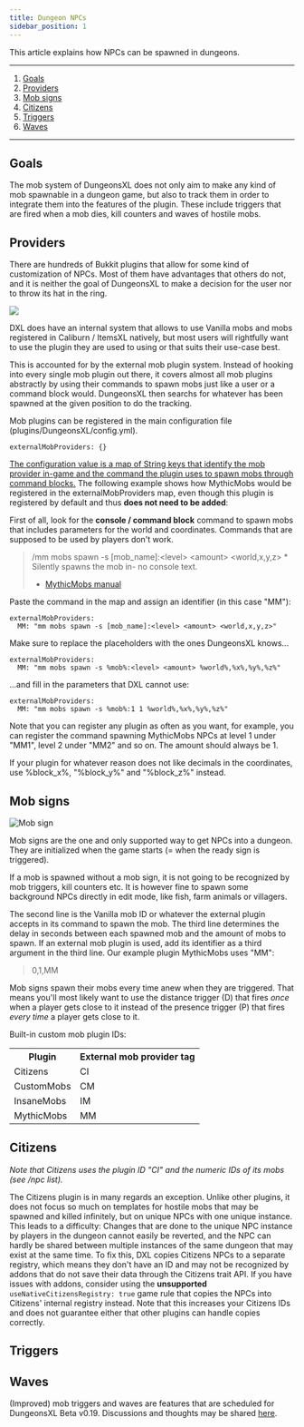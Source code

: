 ```yaml
---
title: Dungeon NPCs
sidebar_position: 1
---
```


This article explains how NPCs can be spawned in dungeons.


***
1. [Goals](#goals)
2. [Providers](#providers)
3. [Mob signs](#mob-signs)
4. [Citizens](#citizens)
5. [Triggers](#triggers)
6. [Waves](#waves)
***

## Goals
The mob system of DungeonsXL does not only aim to make any kind of mob spawnable in a dungeon game, but also to track them in order to integrate them into the features of the plugin. These include triggers that are fired when a mob dies, kill counters and waves of hostile mobs.

## Providers
There are hundreds of Bukkit plugins that allow for some kind of customization of NPCs. Most of them have advantages that others do not, and it is neither the goal of DungeonsXL to make a decision for the user nor to throw its hat in the ring.

![](https://airsource.co.uk/blog//images/standards-xkcd.png)

DXL does have an internal system that allows to use Vanilla mobs and mobs registered in Caliburn / ItemsXL natively, but most users will rightfully want to use the plugin they are used to using or that suits their use-case best.

This is accounted for by the external mob plugin system. Instead of hooking into every single mob plugin out there, it covers almost all mob plugins abstractly by using their commands to spawn mobs just like a user or a command block would. DungeonsXL then searchs for whatever has been spawned at the given position to do the tracking.

Mob plugins can be registered in the main configuration file (plugins/DungeonsXL/config.yml).

```
externalMobProviders: {}
```

[The configuration value is a map of String keys that identify the mob provider in-game and the command the plugin uses to spawn mobs through command blocks.](data-structure-guide) The following example shows how MythicMobs would be registered in the externalMobProviders map, even though this plugin is registered by default and thus **does not need to be added**:

First of all, look for the **console / command block** command to spawn mobs that includes parameters for the world and coordinates. Commands that are supposed to be used by players don't work.

> /mm mobs spawn -s [mob_name]:&lt;level&gt; &lt;amount&gt; &lt;world,x,y,z&gt; * Silently spawns the mob in- no console text.
> - [MythicMobs manual](https://www.mythicmobs.net/manual/doku.php/commands)

Paste the command in the map and assign an identifier (in this case "MM"):

```
externalMobProviders:
  MM: "mm mobs spawn -s [mob_name]:<level> <amount> <world,x,y,z>"
```

Make sure to replace the placeholders with the ones DungeonsXL knows...

```
externalMobProviders:
  MM: "mm mobs spawn -s %mob%:<level> <amount> %world%,%x%,%y%,%z%"
```

...and fill in the parameters that DXL cannot use:

```
externalMobProviders:
  MM: "mm mobs spawn -s %mob%:1 1 %world%,%x%,%y%,%z%"
```

Note that you can register any plugin as often as you want, for example, you can register the command spawning MythicMobs NPCs at level 1 under "MM1", level 2 under "MM2" and so on. The amount should always be 1.

If your plugin for whatever reason does not like decimals in the coordinates, use %block_x%, "%block_y%" and "%block_z%" instead.

## Mob signs
![Mob sign](http://feuerstern.bplaced.net/ressourcen/DXLSigns/Mob.png)

Mob signs are the one and only supported way to get NPCs into a dungeon. They are initialized when the game starts (= when the ready sign is triggered).

If a mob is spawned without a mob sign, it is not going to be recognized by mob triggers, kill counters etc. It is however fine to spawn some background NPCs directly in edit mode, like fish, farm animals or villagers.

The second line is the Vanilla mob ID or whatever the external plugin accepts in its command to spawn the mob. The third line determines the delay in seconds between each spawned mob and the amount of mobs to spawn. If an external mob plugin is used, add its identifier as a third argument in the third line. Our example plugin MythicMobs uses "MM":

> 0,1,MM

Mob signs spawn their mobs every time anew when they are triggered. That means you'll most likely want to use the distance trigger (D) that fires _once_ when a player gets close to it instead of the presence trigger (P) that fires _every time_ a player gets close to it.

Built-in custom mob plugin IDs:

<table>
  <tr>
    <th>Plugin</th>
    <th>External mob provider tag</th>
  </tr>
  <tr>
    <td>Citizens</td>
    <td>CI</td>
  </tr>
  <tr>
    <td>CustomMobs</td>
    <td>CM</td>
  </tr>
  <tr>
    <td>InsaneMobs</td>
    <td>IM</td>
  </tr>
  <tr>
    <td>MythicMobs</td>
    <td>MM</td>
  </tr>
</table>

## Citizens

_Note that Citizens uses the plugin ID "CI" and the numeric IDs of its mobs (see /npc list)._

The Citizens plugin is in many regards an exception. Unlike other plugins, it does not focus so much on templates for hostile mobs that may be spawned and killed infinitely, but on unique NPCs with one unique instance. This leads to a difficulty: Changes that are done to the unique NPC instance by players in the dungeon cannot easily be reverted, and the NPC can hardly be shared between multiple instances of the same dungeon that may exist at the same time. To fix this, DXL copies Citizens NPCs to a separate registry, which means they don't have an ID and may not be recognized by addons that do not save their data through the Citizens trait API. If you have issues with addons, consider using the **unsupported** `useNativeCitizensRegistry: true` game rule that copies the NPCs into Citizens' internal registry instead. Note that this increases your Citizens IDs and does not guarantee either that other plugins can handle copies correctly.

## Triggers

## Waves
(Improved) mob triggers and waves are features that are scheduled for DungeonsXL Beta v0.19. Discussions and thoughts may be shared [here](../issues/383).
